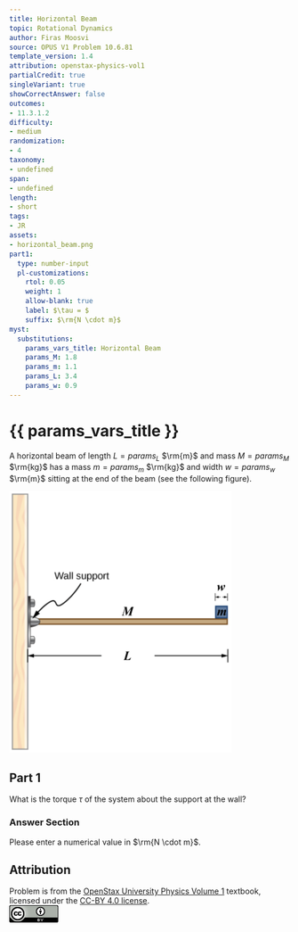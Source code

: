 ```yaml
---
title: Horizontal Beam
topic: Rotational Dynamics
author: Firas Moosvi
source: OPUS V1 Problem 10.6.81
template_version: 1.4
attribution: openstax-physics-vol1
partialCredit: true
singleVariant: true
showCorrectAnswer: false
outcomes:
- 11.3.1.2
difficulty:
- medium
randomization:
- 4
taxonomy:
- undefined
span:
- undefined
length:
- short
tags:
- JR
assets:
- horizontal_beam.png
part1:
  type: number-input
  pl-customizations:
    rtol: 0.05
    weight: 1
    allow-blank: true
    label: $\tau = $
    suffix: $\rm{N \cdot m}$
myst:
  substitutions:
    params_vars_title: Horizontal Beam
    params_M: 1.8
    params_m: 1.1
    params_L: 3.4
    params_w: 0.9
---
```

# {{ params_vars_title }}
A horizontal beam of length $L = {{ params_L }}$ $\rm{m}$ and mass $M = {{ params_M }}$ $\rm{kg}$ has a mass $m = {{ params_m }}$ $\rm{kg}$ and width $w = {{ params_w }}$ $\rm{m}$ sitting at the end of the beam (see the following figure).

<img src="horizontal_beam.png" width=400 alt="An image showing a horizontal beam with length L and mass M connected to a wall by a wall support. On the opposite end, a block of mass m and width w rests on the beam.">

## Part 1

What is the torque $\tau$ of the system about the support at the wall?

### Answer Section

Please enter a numerical value in $\rm{N \cdot m}$.

## Attribution

Problem is from the [OpenStax University Physics Volume 1](https://openstax.org/details/books/university-physics-volume-1) textbook, licensed under the [CC-BY 4.0 license](https://creativecommons.org/licenses/by/4.0/).<br>![Image representing the Creative Commons 4.0 BY license.](https://raw.githubusercontent.com/firasm/bits/master/by.png)